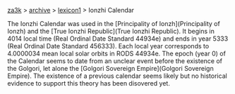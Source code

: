 [za3k](/) > [archive](/archive) > [lexicon1](/archive/lexicon1) > Ionzhi Calendar

The Ionzhi Calendar was used in the [Principality of Ionzh](Principality of Ionzh) and the [True Ionzhi Republic](True Ionzhi Republic). It begins in 4014 local time (Real Ordinal Date Standard 44934e) and ends in year 5333 (Real Ordinal Date Standard 456333). Each local year corresponds to 4.0000034 mean local solar orbits in RODS 44934e. The epoch (year 0) of the Calendar seems to date from an unclear event before the existence of the Golgori, let alone the [Golgori Sovereign Empire](Golgori Sovereign Empire). The existence of a previous calendar seems likely but no historical evidence
 to support this theory has been disovered yet.
